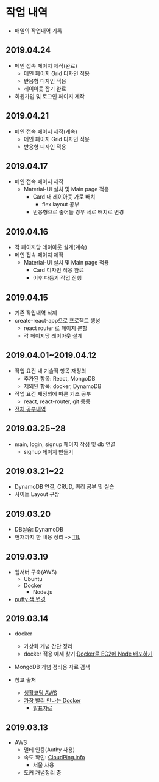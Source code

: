 # 작업 내역

- 매일의 작업내역 기록

## 2019.04.24

- 메인 접속 페이지 제작(완료)
  - 메인 페이지 Grid 디자인 적용
  - 반응형 디자인 적용
  - 레이아웃 잡기 완료
- 회원가입 및 로그인 페이지 제작

## 2019.04.21

- 메인 접속 페이지 제작(계속)
  - 메인 페이지 Grid 디자인 적용
  - 반응형 디자인 적용

## 2019.04.17

- 메인 접속 페이지 제작
  - Material-UI 설치 및 Main page 적용
    - Card 내 레이아웃 가로 배치
      - flex layout 공부
    - 반응형으로 줄어들 경우 세로 배치로 변경

## 2019.04.16

- 각 페이지당 레이아웃 설계(계속)
- 메인 접속 페이지 제작
  - Material-UI 설치 및 Main page 적용
    - Card 디자인 적용 완료
    - 이후 다듬기 작업 진행

## 2019.04.15

- 기존 작업내역 삭제
- create-react-app으로 프로젝트 생성
  - react router 로 페이지 분할
  - 각 페이지당 레이아웃 설계

## 2019.04.01~2019.04.12

- 작업 요건 내 기술적 항목 재정의
  - 추가된 항목: React, MongoDB
  - 제외된 항목: docker, DynamoDB
- 작업 요건 재정의에 따른 기초 공부
  - react, react-router, git 등등
- [전체 공부내역](https://github.com/Teperi/TIL)

## 2019.03.25~28

- main, login, signup 페이지 작성 및 db 연결
  - signup 페이지 만들기

## 2019.03.21~22

- DynamoDB 연결, CRUD, 쿼리 공부 및 실습
- 사이트 Layout 구상

## 2019.03.20

- DB실습: DynamoDB
- 현재까지 한 내용 정리 -> [TIL](https://github.com/Teperi/TIL)

## 2019.03.19

- 웹서버 구축(AWS)
  - Ubuntu
  - Docker
    - Node.js
- [putty 색 변경](https://3jini.tistory.com/205)

## 2019.03.14

- docker

  - 가상화 개념 간단 정리
  - docker 적용 예제 찾기:[Docker로 EC2에 Node 배포하기](https://novemberde.github.io/2017/03/31/Docker_0.html)

- MongoDB 개념 정리용 자료 검색

- 참고 출처
  - [생활코딩 AWS](https://opentutorials.org/course/2717/11268)
  - [가장 빨리 만나는 Docker](http://pyrasis.com/docker.html)
    - [발표자료](https://www.slideshare.net/pyrasis/docker-fordummies-44424016)

## 2019.03.13

- AWS
  - 멀티 인증(Authy 사용)
  - 속도 확인: [CloudPing.info](https://www.cloudping.info)
    - 서울 사용
  - 도커 개념정리 중

